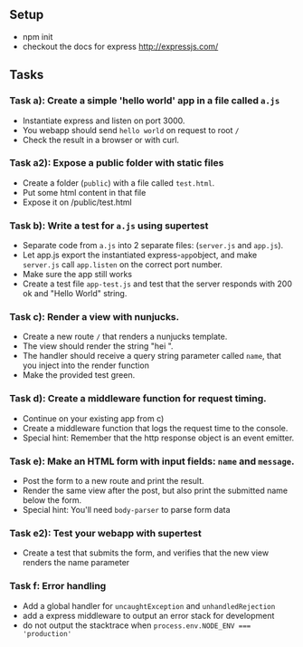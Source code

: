 ## Setup
* npm init
* checkout the docs for express http://expressjs.com/

## Tasks
### Task a): Create a simple 'hello world' app in a file called `a.js`
   * Instantiate express and listen on port 3000.
   * You webapp should send `hello world` on request to root `/`
   * Check the result in a browser or with curl. 

### Task a2): Expose a public folder with static files
   * Create a folder (`public`) with a file called `test.html`. 
   * Put some html content in that file
   * Expose it on /public/test.html

### Task b): Write a test for `a.js` using supertest
   * Separate code from `a.js` into 2 separate files: (`server.js` and `app.js`).
   * Let app.js export the instantiated express-`app`object, and make `server.js` call `app.listen` on the correct port number.
   * Make sure the app still works
   * Create a test file `app-test.js` and test that the server responds with 200 ok and "Hello World" string.

### Task c): Render a view with nunjucks.
   * Create a new route `/` that renders a nunjucks template. 
   * The view should render the string "hei <name>".
   * The handler should receive a query string parameter called `name`, that you inject into the render function
   * Make the provided test green.

### Task d): Create a middleware function for request timing. 
   * Continue on your existing app from c)
   * Create a middleware function that logs the request time to the console.
   * Special hint: Remember that the http response object is an event emitter. 

### Task e): Make an HTML form with input fields: `name` and `message`. 
   * Post the form to a new route and print the result.
   * Render the same view after the post, but also print the submitted name below the form.
   * Special hint: You'll need `body-parser` to parse form data

### Task e2): Test your webapp with supertest
  * Create a test that submits the form, and verifies that the new view renders the name parameter

### Task f: Error handling
  * Add a global handler for `uncaughtException` and `unhandledRejection` 
  * add a express middleware to output an error stack for development
  * do not output the stacktrace when `process.env.NODE_ENV === 'production'`
